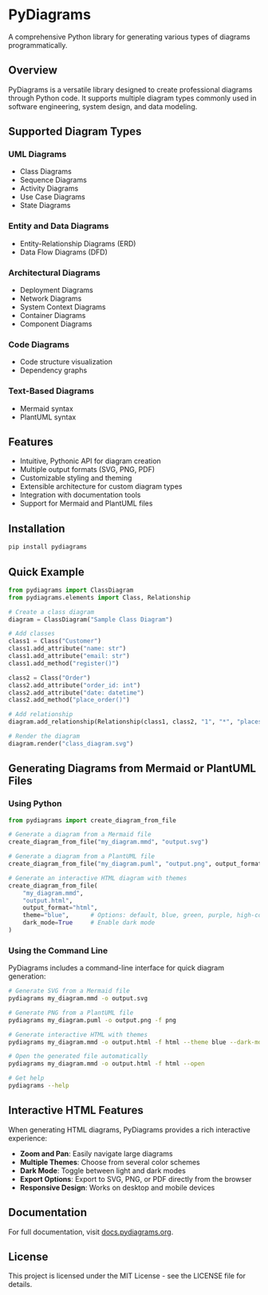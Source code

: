 # PyDiagrams

A comprehensive Python library for generating various types of diagrams programmatically.

## Overview

PyDiagrams is a versatile library designed to create professional diagrams through Python code. It supports multiple diagram types commonly used in software engineering, system design, and data modeling.

## Supported Diagram Types

### UML Diagrams
- Class Diagrams
- Sequence Diagrams
- Activity Diagrams
- Use Case Diagrams
- State Diagrams

### Entity and Data Diagrams
- Entity-Relationship Diagrams (ERD)
- Data Flow Diagrams (DFD)

### Architectural Diagrams
- Deployment Diagrams
- Network Diagrams
- System Context Diagrams
- Container Diagrams
- Component Diagrams

### Code Diagrams
- Code structure visualization
- Dependency graphs

### Text-Based Diagrams
- Mermaid syntax
- PlantUML syntax

## Features

- Intuitive, Pythonic API for diagram creation
- Multiple output formats (SVG, PNG, PDF)
- Customizable styling and theming
- Extensible architecture for custom diagram types
- Integration with documentation tools
- Support for Mermaid and PlantUML files

## Installation

```bash
pip install pydiagrams
```

## Quick Example

```python
from pydiagrams import ClassDiagram
from pydiagrams.elements import Class, Relationship

# Create a class diagram
diagram = ClassDiagram("Sample Class Diagram")

# Add classes
class1 = Class("Customer")
class1.add_attribute("name: str")
class1.add_attribute("email: str")
class1.add_method("register()")

class2 = Class("Order")
class2.add_attribute("order_id: int")
class2.add_attribute("date: datetime")
class2.add_method("place_order()")

# Add relationship
diagram.add_relationship(Relationship(class1, class2, "1", "*", "places"))

# Render the diagram
diagram.render("class_diagram.svg")
```

## Generating Diagrams from Mermaid or PlantUML Files

### Using Python

```python
from pydiagrams import create_diagram_from_file

# Generate a diagram from a Mermaid file
create_diagram_from_file("my_diagram.mmd", "output.svg")

# Generate a diagram from a PlantUML file
create_diagram_from_file("my_diagram.puml", "output.png", output_format="png")

# Generate an interactive HTML diagram with themes
create_diagram_from_file(
    "my_diagram.mmd", 
    "output.html", 
    output_format="html",
    theme="blue",      # Options: default, blue, green, purple, high-contrast
    dark_mode=True     # Enable dark mode
)
```

### Using the Command Line

PyDiagrams includes a command-line interface for quick diagram generation:

```bash
# Generate SVG from a Mermaid file
pydiagrams my_diagram.mmd -o output.svg

# Generate PNG from a PlantUML file
pydiagrams my_diagram.puml -o output.png -f png

# Generate interactive HTML with themes
pydiagrams my_diagram.mmd -o output.html -f html --theme blue --dark-mode

# Open the generated file automatically
pydiagrams my_diagram.mmd -o output.html -f html --open

# Get help
pydiagrams --help
```

## Interactive HTML Features

When generating HTML diagrams, PyDiagrams provides a rich interactive experience:

- **Zoom and Pan**: Easily navigate large diagrams
- **Multiple Themes**: Choose from several color schemes
- **Dark Mode**: Toggle between light and dark modes
- **Export Options**: Export to SVG, PNG, or PDF directly from the browser
- **Responsive Design**: Works on desktop and mobile devices

## Documentation

For full documentation, visit [docs.pydiagrams.org](https://docs.pydiagrams.org).

## License

This project is licensed under the MIT License - see the LICENSE file for details. 